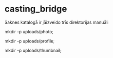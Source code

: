 # casting_bridge
Saknes katalogā ir jāizveido trīs direktorijas manuāli

mkdir -p uploads/photo;

mkdir -p uploads/profile;

mkdir -p uploads/thumbnail;
